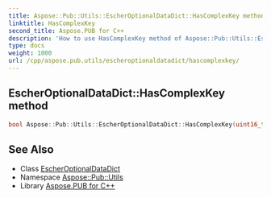 ```yaml
---
title: Aspose::Pub::Utils::EscherOptionalDataDict::HasComplexKey method
linktitle: HasComplexKey
second_title: Aspose.PUB for C++
description: 'How to use HasComplexKey method of Aspose::Pub::Utils::EscherOptionalDataDict class in C++.'
type: docs
weight: 1000
url: /cpp/aspose.pub.utils/escheroptionaldatadict/hascomplexkey/
---
```

## EscherOptionalDataDict::HasComplexKey method




```cpp
bool Aspose::Pub::Utils::EscherOptionalDataDict::HasComplexKey(uint16_t key)
```

## See Also

* Class [EscherOptionalDataDict](../)
* Namespace [Aspose::Pub::Utils](../../)
* Library [Aspose.PUB for C++](../../../)

